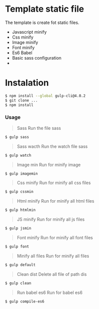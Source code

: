 # Template static file

The template is create fot static files.

  - Javascript minify
  - Css minify
  - Image minify
  - Font minify
  - Es6 Babel
  - Basic sass configuration
  - 
# Instalation
```sh
$ npm install --global gulp-cli@4.0.2
$ git clone ...
$ npm install 
```
### Usage
> Sass
Run the file sass
```sh
$ gulp sass
```
> Sass wacth
Run the watch file sass 
```sh
$ gulp watch
```
> Image min
Run for minify image
```sh
$ gulp imagemin
```
> Css minify
Run for minify all css files
```sh
$ gulp cssmin
```
> Html minify
Run for minify all html files
```sh
$ gulp htmlmin
```
> JS minify
Run for minify all js files
```sh
$ gulp jsmin
```
> Font minify
Run for minify all font files
```sh
$ gulp font
```
> Minify all files
Run for minify all files
```sh
$ gulp default
```
> Clean dist
 Delete all file of path dis
```sh
$ gulp clean
```
> Run babel es6
Run for babel es6
```sh
$ gulp compile-es6
```
